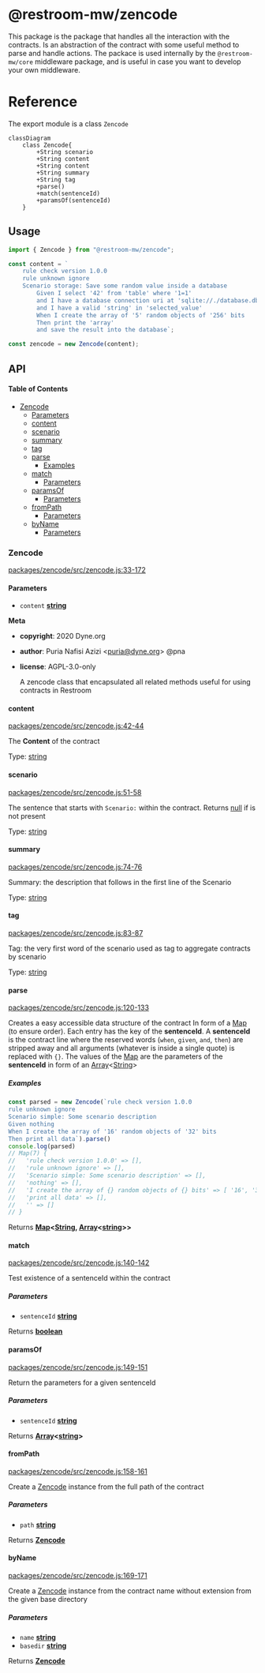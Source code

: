 # @restroom-mw/zencode

This package is the package that handles all the interaction with the contracts.
Is an abstraction of the contract with some useful method to parse and handle actions.
The packace is used internally by the `@restroom-mw/core` middleware package, and is
useful in case you want to develop your own middleware.

# Reference

The export module is a class `Zencode`

```mermaid
classDiagram
    class Zencode{
        +String scenario
        +String content
        +String content
        +String summary
        +String tag
        +parse()
        +match(sentenceId)
        +paramsOf(sentenceId)
    }
```

## Usage

```js
import { Zencode } from "@restroom-mw/zencode";

const content = `
    rule check version 1.0.0
    rule unknown ignore
    Scenario storage: Save some random value inside a database
        Given I select '42' from 'table' where '1=1'
        and I have a database connection uri at 'sqlite://./database.db'
        and I have a valid 'string' in 'selected_value'
        When I create the array of '5' random objects of '256' bits
        Then print the 'array'
        and save the result into the database`;

const zencode = new Zencode(content);
```

## API

<!-- Generated by documentation.js. Update this documentation by updating the source code. -->

#### Table of Contents

-   [Zencode](#zencode)
    -   [Parameters](#parameters)
    -   [content](#content)
    -   [scenario](#scenario)
    -   [summary](#summary)
    -   [tag](#tag)
    -   [parse](#parse)
        -   [Examples](#examples)
    -   [match](#match)
        -   [Parameters](#parameters-1)
    -   [paramsOf](#paramsof)
        -   [Parameters](#parameters-2)
    -   [fromPath](#frompath)
        -   [Parameters](#parameters-3)
    -   [byName](#byname)
        -   [Parameters](#parameters-4)

### Zencode

[packages/zencode/src/zencode.js:33-172](https://github.com/dyne/restroom-mw/blob/502770213e967fbe3d2e5371395518c13b6c437f/packages/zencode/src/zencode.js#L33-L172 "Source code on GitHub")

#### Parameters

-   `content` **[string](https://developer.mozilla.org/docs/Web/JavaScript/Reference/Global_Objects/String)** 

**Meta**

-   **copyright**: 2020 Dyne.org

-   **author**: Puria Nafisi Azizi &lt;puria@dyne.org> @pna
-   **license**: AGPL-3.0-only

    A zencode class that encapsulated all related methods useful for
    using contracts in Restroom

#### content

[packages/zencode/src/zencode.js:42-44](https://github.com/dyne/restroom-mw/blob/502770213e967fbe3d2e5371395518c13b6c437f/packages/zencode/src/zencode.js#L42-L44 "Source code on GitHub")

The **Content** of the contract

Type: [string](https://developer.mozilla.org/docs/Web/JavaScript/Reference/Global_Objects/String)

#### scenario

[packages/zencode/src/zencode.js:51-58](https://github.com/dyne/restroom-mw/blob/502770213e967fbe3d2e5371395518c13b6c437f/packages/zencode/src/zencode.js#L51-L58 "Source code on GitHub")

The sentence that starts with `Scenario:` within the contract.
Returns [null](https://developer.mozilla.org/docs/Web/JavaScript/Reference/Global_Objects/null) if is not present

Type: [string](https://developer.mozilla.org/docs/Web/JavaScript/Reference/Global_Objects/String)

#### summary

[packages/zencode/src/zencode.js:74-76](https://github.com/dyne/restroom-mw/blob/502770213e967fbe3d2e5371395518c13b6c437f/packages/zencode/src/zencode.js#L74-L76 "Source code on GitHub")

Summary: the description that follows in the first line of the Scenario

Type: [string](https://developer.mozilla.org/docs/Web/JavaScript/Reference/Global_Objects/String)

#### tag

[packages/zencode/src/zencode.js:83-87](https://github.com/dyne/restroom-mw/blob/502770213e967fbe3d2e5371395518c13b6c437f/packages/zencode/src/zencode.js#L83-L87 "Source code on GitHub")

Tag: the very first word of the scenario used as tag to
aggregate contracts by scenario

Type: [string](https://developer.mozilla.org/docs/Web/JavaScript/Reference/Global_Objects/String)

#### parse

[packages/zencode/src/zencode.js:120-133](https://github.com/dyne/restroom-mw/blob/502770213e967fbe3d2e5371395518c13b6c437f/packages/zencode/src/zencode.js#L120-L133 "Source code on GitHub")

Creates a easy accessible data structure of the contract
In form of a [Map](https://developer.mozilla.org/docs/Web/JavaScript/Reference/Global_Objects/Map) (to ensure order). Each entry has the
key of the **sentenceId**.
A **sentenceId** is the contract line where the reserved
words (`when`, `given`, `and`, `then`) are stripped away
and all arguments (whatever is inside a single quote) is
replaced with `{}`.
The values of the [Map](https://developer.mozilla.org/docs/Web/JavaScript/Reference/Global_Objects/Map) are the parameters of the
**sentenceId** in form of an [Array](https://developer.mozilla.org/docs/Web/JavaScript/Reference/Global_Objects/Array)&lt;[String](https://developer.mozilla.org/docs/Web/JavaScript/Reference/Global_Objects/String)>

##### Examples

```javascript
const parsed = new Zencode(`rule check version 1.0.0
rule unknown ignore
Scenario simple: Some scenario description
Given nothing
When I create the array of '16' random objects of '32' bits
Then print all data`).parse()
console.log(parsed)
// Map(7) {
//   'rule check version 1.0.0' => [],
//   'rule unknown ignore' => [],
//   'Scenario simple: Some scenario description' => [],
//   'nothing' => [],
//   'I create the array of {} random objects of {} bits' => [ '16', '32' ],
//   'print all data' => [],
//   '' => []
// }
```

Returns **[Map](https://developer.mozilla.org/docs/Web/JavaScript/Reference/Global_Objects/Map)&lt;[String](https://developer.mozilla.org/docs/Web/JavaScript/Reference/Global_Objects/String), [Array](https://developer.mozilla.org/docs/Web/JavaScript/Reference/Global_Objects/Array)&lt;[string](https://developer.mozilla.org/docs/Web/JavaScript/Reference/Global_Objects/String)>>** 

#### match

[packages/zencode/src/zencode.js:140-142](https://github.com/dyne/restroom-mw/blob/502770213e967fbe3d2e5371395518c13b6c437f/packages/zencode/src/zencode.js#L140-L142 "Source code on GitHub")

Test existence of a sentenceId within the contract

##### Parameters

-   `sentenceId` **[string](https://developer.mozilla.org/docs/Web/JavaScript/Reference/Global_Objects/String)** 

Returns **[boolean](https://developer.mozilla.org/docs/Web/JavaScript/Reference/Global_Objects/Boolean)** 

#### paramsOf

[packages/zencode/src/zencode.js:149-151](https://github.com/dyne/restroom-mw/blob/502770213e967fbe3d2e5371395518c13b6c437f/packages/zencode/src/zencode.js#L149-L151 "Source code on GitHub")

Return the parameters for a given sentenceId

##### Parameters

-   `sentenceId` **[string](https://developer.mozilla.org/docs/Web/JavaScript/Reference/Global_Objects/String)** 

Returns **[Array](https://developer.mozilla.org/docs/Web/JavaScript/Reference/Global_Objects/Array)&lt;[string](https://developer.mozilla.org/docs/Web/JavaScript/Reference/Global_Objects/String)>** 

#### fromPath

[packages/zencode/src/zencode.js:158-161](https://github.com/dyne/restroom-mw/blob/502770213e967fbe3d2e5371395518c13b6c437f/packages/zencode/src/zencode.js#L158-L161 "Source code on GitHub")

Create a [Zencode](#zencode) instance from the full path of the contract

##### Parameters

-   `path` **[string](https://developer.mozilla.org/docs/Web/JavaScript/Reference/Global_Objects/String)** 

Returns **[Zencode](#zencode)** 

#### byName

[packages/zencode/src/zencode.js:169-171](https://github.com/dyne/restroom-mw/blob/502770213e967fbe3d2e5371395518c13b6c437f/packages/zencode/src/zencode.js#L169-L171 "Source code on GitHub")

Create a [Zencode](#zencode) instance from the contract name without extension
from the given base directory

##### Parameters

-   `name` **[string](https://developer.mozilla.org/docs/Web/JavaScript/Reference/Global_Objects/String)** 
-   `basedir` **[string](https://developer.mozilla.org/docs/Web/JavaScript/Reference/Global_Objects/String)** 

Returns **[Zencode](#zencode)** 
